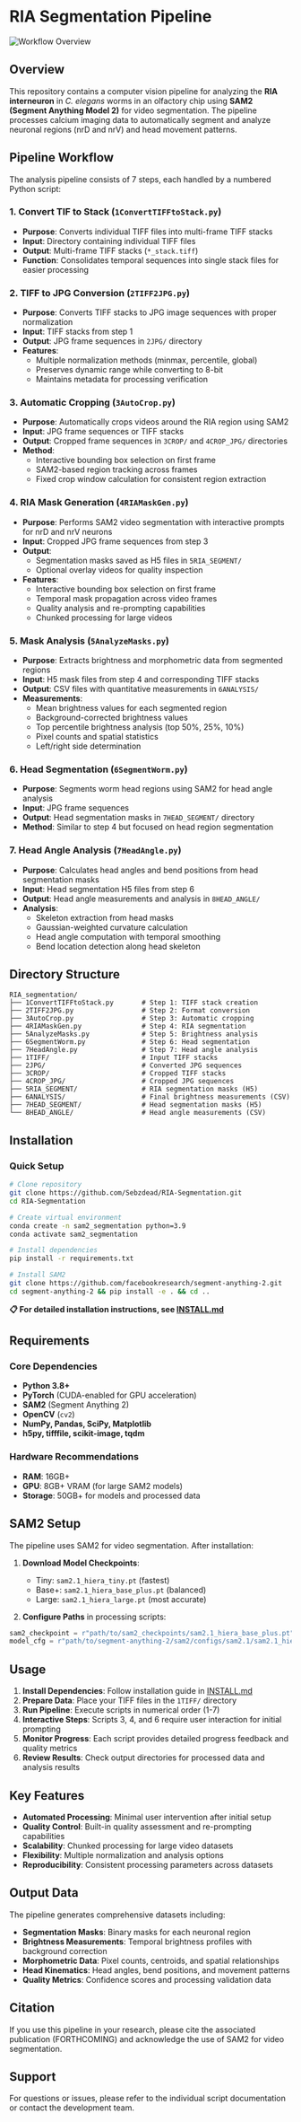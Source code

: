# RIA Segmentation Pipeline

![Workflow Overview](workflow.png)

## Overview

This repository contains a computer vision pipeline for analyzing the **RIA interneuron** in *C. elegans* worms in an olfactory chip using **SAM2 (Segment Anything Model 2)** for video segmentation. The pipeline processes calcium imaging data to automatically segment and analyze neuronal regions (nrD and nrV) and head movement patterns.

## Pipeline Workflow

The analysis pipeline consists of 7 steps, each handled by a numbered Python script:

### 1. **Convert TIF to Stack** (`1ConvertTIFFtoStack.py`)
- **Purpose**: Converts individual TIFF files into multi-frame TIFF stacks
- **Input**: Directory containing individual TIFF files
- **Output**: Multi-frame TIFF stacks (`*_stack.tiff`)
- **Function**: Consolidates temporal sequences into single stack files for easier processing

### 2. **TIFF to JPG Conversion** (`2TIFF2JPG.py`)
- **Purpose**: Converts TIFF stacks to JPG image sequences with proper normalization
- **Input**: TIFF stacks from step 1
- **Output**: JPG frame sequences in `2JPG/` directory
- **Features**: 
  - Multiple normalization methods (minmax, percentile, global)
  - Preserves dynamic range while converting to 8-bit
  - Maintains metadata for processing verification

### 3. **Automatic Cropping** (`3AutoCrop.py`)
- **Purpose**: Automatically crops videos around the RIA region using SAM2
- **Input**: JPG frame sequences or TIFF stacks
- **Output**: Cropped frame sequences in `3CROP/` and `4CROP_JPG/` directories
- **Method**: 
  - Interactive bounding box selection on first frame
  - SAM2-based region tracking across frames
  - Fixed crop window calculation for consistent region extraction

### 4. **RIA Mask Generation** (`4RIAMaskGen.py`)
- **Purpose**: Performs SAM2 video segmentation with interactive prompts for nrD and nrV neurons
- **Input**: Cropped JPG frame sequences from step 3
- **Output**: 
  - Segmentation masks saved as H5 files in `5RIA_SEGMENT/`
  - Optional overlay videos for quality inspection
- **Features**:
  - Interactive bounding box selection on first frame
  - Temporal mask propagation across video frames
  - Quality analysis and re-prompting capabilities
  - Chunked processing for large videos

### 5. **Mask Analysis** (`5AnalyzeMasks.py`)
- **Purpose**: Extracts brightness and morphometric data from segmented regions
- **Input**: H5 mask files from step 4 and corresponding TIFF stacks
- **Output**: CSV files with quantitative measurements in `6ANALYSIS/`
- **Measurements**:
  - Mean brightness values for each segmented region
  - Background-corrected brightness values
  - Top percentile brightness analysis (top 50%, 25%, 10%)
  - Pixel counts and spatial statistics
  - Left/right side determination

### 6. **Head Segmentation** (`6SegmentWorm.py`)
- **Purpose**: Segments worm head regions using SAM2 for head angle analysis
- **Input**: JPG frame sequences
- **Output**: Head segmentation masks in `7HEAD_SEGMENT/` directory
- **Method**: Similar to step 4 but focused on head region segmentation

### 7. **Head Angle Analysis** (`7HeadAngle.py`)
- **Purpose**: Calculates head angles and bend positions from head segmentation masks
- **Input**: Head segmentation H5 files from step 6
- **Output**: Head angle measurements and analysis in `8HEAD_ANGLE/`
- **Analysis**:
  - Skeleton extraction from head masks
  - Gaussian-weighted curvature calculation
  - Head angle computation with temporal smoothing
  - Bend location detection along head skeleton

## Directory Structure

```
RIA_segmentation/
├── 1ConvertTIFFtoStack.py       # Step 1: TIFF stack creation
├── 2TIFF2JPG.py                 # Step 2: Format conversion
├── 3AutoCrop.py                 # Step 3: Automatic cropping
├── 4RIAMaskGen.py               # Step 4: RIA segmentation
├── 5AnalyzeMasks.py             # Step 5: Brightness analysis
├── 6SegmentWorm.py              # Step 6: Head segmentation
├── 7HeadAngle.py                # Step 7: Head angle analysis
├── 1TIFF/                       # Input TIFF stacks
├── 2JPG/                        # Converted JPG sequences
├── 3CROP/                       # Cropped TIFF stacks
├── 4CROP_JPG/                   # Cropped JPG sequences
├── 5RIA_SEGMENT/                # RIA segmentation masks (H5)
├── 6ANALYSIS/                   # Final brightness measurements (CSV)
├── 7HEAD_SEGMENT/               # Head segmentation masks (H5)
└── 8HEAD_ANGLE/                 # Head angle measurements (CSV)
```

## Installation

### Quick Setup
```bash
# Clone repository
git clone https://github.com/Sebzdead/RIA-Segmentation.git
cd RIA-Segmentation

# Create virtual environment
conda create -n sam2_segmentation python=3.9
conda activate sam2_segmentation

# Install dependencies
pip install -r requirements.txt

# Install SAM2
git clone https://github.com/facebookresearch/segment-anything-2.git
cd segment-anything-2 && pip install -e . && cd ..
```

**📋 For detailed installation instructions, see [INSTALL.md](INSTALL.md)**

## Requirements

### Core Dependencies
- **Python 3.8+**
- **PyTorch** (CUDA-enabled for GPU acceleration)
- **SAM2** (Segment Anything 2)
- **OpenCV** (`cv2`)
- **NumPy, Pandas, SciPy, Matplotlib**
- **h5py, tifffile, scikit-image, tqdm**

### Hardware Recommendations
- **RAM**: 16GB+ 
- **GPU**: 8GB+ VRAM (for large SAM2 models)
- **Storage**: 50GB+ for models and processed data

## SAM2 Setup

The pipeline uses SAM2 for video segmentation. After installation:

1. **Download Model Checkpoints**:
   - Tiny: `sam2.1_hiera_tiny.pt` (fastest)
   - Base+: `sam2.1_hiera_base_plus.pt` (balanced)
   - Large: `sam2.1_hiera_large.pt` (most accurate)

2. **Configure Paths** in processing scripts:
```python
sam2_checkpoint = r"path/to/sam2_checkpoints/sam2.1_hiera_base_plus.pt"
model_cfg = r"path/to/segment-anything-2/sam2/configs/sam2.1/sam2.1_hiera_b+.yaml"
```

## Usage

1. **Install Dependencies**: Follow installation guide in [INSTALL.md](INSTALL.md)
2. **Prepare Data**: Place your TIFF files in the `1TIFF/` directory
3. **Run Pipeline**: Execute scripts in numerical order (1-7)
4. **Interactive Steps**: Scripts 3, 4, and 6 require user interaction for initial prompting
5. **Monitor Progress**: Each script provides detailed progress feedback and quality metrics
5. **Review Results**: Check output directories for processed data and analysis results

## Key Features

- **Automated Processing**: Minimal user intervention after initial setup
- **Quality Control**: Built-in quality assessment and re-prompting capabilities
- **Scalability**: Chunked processing for large video datasets
- **Flexibility**: Multiple normalization and analysis options
- **Reproducibility**: Consistent processing parameters across datasets

## Output Data

The pipeline generates comprehensive datasets including:
- **Segmentation Masks**: Binary masks for each neuronal region
- **Brightness Measurements**: Temporal brightness profiles with background correction
- **Morphometric Data**: Pixel counts, centroids, and spatial relationships
- **Head Kinematics**: Head angles, bend positions, and movement patterns
- **Quality Metrics**: Confidence scores and processing validation data

## Citation

If you use this pipeline in your research, please cite the associated publication (FORTHCOMING) and acknowledge the use of SAM2 for video segmentation.

## Support

For questions or issues, please refer to the individual script documentation or contact the development team.